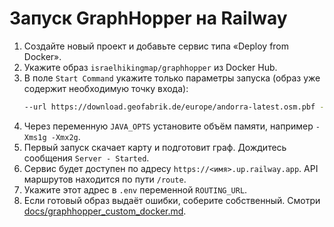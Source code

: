 <!-- Назначение файла: инструкция по развертыванию GraphHopper на Railway. -->

# Запуск GraphHopper на Railway

1. Создайте новый проект и добавьте сервис типа «Deploy from Docker».
2. Укажите образ `israelhikingmap/graphhopper` из Docker Hub.
3. В поле `Start Command` укажите только параметры запуска (образ уже содержит
   необходимую точку входа):
   ```bash
   --url https://download.geofabrik.de/europe/andorra-latest.osm.pbf --host 0.0.0.0
   ```
4. Через переменную `JAVA_OPTS` установите объём памяти, например `-Xms1g -Xmx2g`.
5. Первый запуск скачает карту и подготовит граф. Дождитесь сообщения `Server - Started`.
6. Сервис будет доступен по адресу `https://<имя>.up.railway.app`. API маршрутов находится по пути `/route`.
7. Укажите этот адрес в `.env` переменной `ROUTING_URL`.
8. Если готовый образ выдаёт ошибки, соберите собственный. Смотри [docs/graphhopper_custom_docker.md](graphhopper_custom_docker.md).


